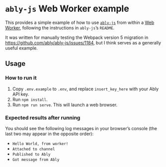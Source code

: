 # `ably-js` Web Worker example

This provides a simple example of how to use [`ably-js`](https://github.com/ably/ably-js) from within a [Web Worker](https://developer.mozilla.org/en-US/docs/Web/API/Web_Workers_API), following the instructions in `ably-js`’s `README`.

It was written for manually testing the Webpack version 5 migration in https://github.com/ably/ably-js/issues/1184, but I think serves as a generally useful example.

## Usage

### How to run it

1. Copy `.env.example` to `.env`, and replace `insert_key_here` with your Ably API key.
2. Run `npm install`.
3. Run `npm run serve`. This will launch a web browser.

### Expected results after running

You should see the following log messages in your browser’s console (the last two may appear in the opposite order):

- `Hello World, from worker!`
- `Attached to channel`
- `Published to Ably`
- `Got message from Ably`
